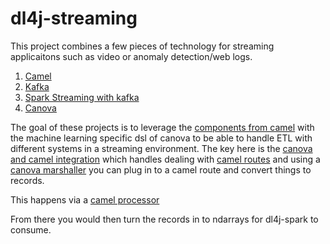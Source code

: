 # dl4j-streaming

This project combines a few pieces of technology for streaming applicaitons such as video or anomaly detection/web logs.

1. [Camel](http://camel.apache.org)
2. [Kafka](http://kafka.apache.org)
3. [Spark Streaming with kafka](http://spark.apache.org/docs/latest/streaming-kafka-integration.html)
4. [Canova](https://github.com/deeplearning4j/Canova)

The goal of these projects is to leverage the [components from camel](http://camel.apache.org/components.html)
with the machine learning specific dsl of canova to be able to handle ETL with different systems
in a streaming environment. The key here is the [canova and camel integration](https://github.com/deeplearning4j/Canova/tree/master/canova-camel)
which handles dealing with [camel routes](http://camel.apache.org/architecture.html) and using a [canova marshaller](https://github.com/deeplearning4j/Canova/blob/master/canova-camel/src/main/java/org/canova/camel/component/csv/marshaller/ListStringInputMarshaller.java)
you can plug in to a camel route and convert things to records. 

This happens via  a [camel processor](http://camel.apache.org/processor.html) 

From there you would then turn the records in to ndarrays for dl4j-spark to consume.
